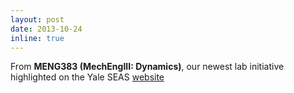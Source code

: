 ```yaml
---
layout: post
date: 2013-10-24
inline: true
---
```


From <strong>MENG383 (MechEngIII: Dynamics)</strong>, our newest lab initiative highlighted on the Yale SEAS <a href="http://seas.yale.edu/news-events/news/engineering-beautiful-music-together">website</a>

